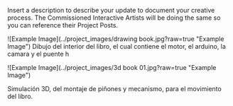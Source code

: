 Insert a description to describe your update to document your creative process. The Commissioned Interactive Artists will be doing the same so you can reference their Project Posts.

![Example Image](../project_images/drawing book.jpg?raw=true "Example Image")
Dibujo del interior del libro, el cual contiene el motor, el arduino, la camara y el puente h

![Example Image](../project_images/3d book 01.jpg?raw=true "Example Image")


Simulación 3D, del montaje de piñones y mecanismo, para el movimiento del libro.

